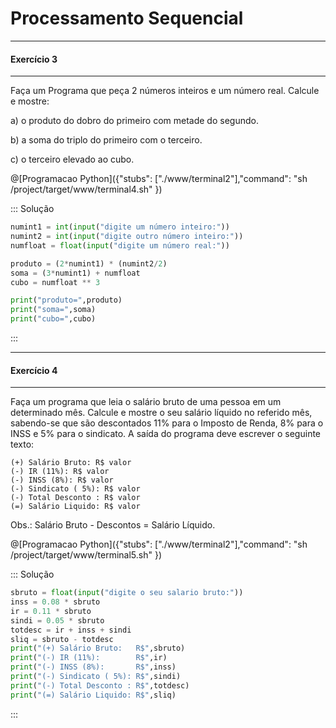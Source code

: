 # Processamento Sequencial
---
 #### Exercício 3 
---

<p>Faça um Programa que peça 2 números inteiros e um número real. Calcule e mostre:</p>
<p>a) o produto do dobro do primeiro com metade do segundo.</p>   
<p>b) a soma do triplo do primeiro com o terceiro.</p>                                                                     
<p>c) o terceiro elevado ao cubo. </p>


@[Programacao Python]({"stubs": ["./www/terminal2"],"command": "sh /project/target/www/terminal4.sh" })

::: Solução
``` python
numint1 = int(input("digite um número inteiro:"))
numint2 = int(input("digite outro número inteiro:"))
numfloat = float(input("digite um número real:"))

produto = (2*numint1) * (numint2/2)
soma = (3*numint1) + numfloat
cubo = numfloat ** 3

print("produto=",produto)
print("soma=",soma)
print("cubo=",cubo)
```
:::

---
 #### Exercício 4 
---
Faça um programa que leia o salário bruto de uma pessoa em um determinado mês. Calcule e mostre o seu salário líquido no referido mês, sabendo-se que são descontados 11% para o Imposto de Renda, 8% para o INSS e 5% para o sindicato. A saída do programa deve escrever o seguinte texto:
```
(+) Salário Bruto: R$ valor
(-) IR (11%): R$ valor
(-) INSS (8%): R$ valor
(-) Sindicato ( 5%): R$ valor
(-) Total Desconto : R$ valor
(=) Salário Liquido: R$ valor
```
Obs.: Salário Bruto - Descontos = Salário Líquido. 


@[Programacao Python]({"stubs": ["./www/terminal2"],"command": "sh /project/target/www/terminal5.sh" })

::: Solução
``` python
sbruto = float(input("digite o seu salario bruto:"))
inss = 0.08 * sbruto
ir = 0.11 * sbruto
sindi = 0.05 * sbruto
totdesc = ir + inss + sindi
sliq = sbruto - totdesc
print("(+) Salário Bruto:   R$",sbruto)
print("(-) IR (11%):        R$",ir)
print("(-) INSS (8%):       R$",inss)
print("(-) Sindicato ( 5%): R$",sindi)
print("(-) Total Desconto : R$",totdesc)
print("(=) Salário Liquido: R$",sliq)
```
:::
